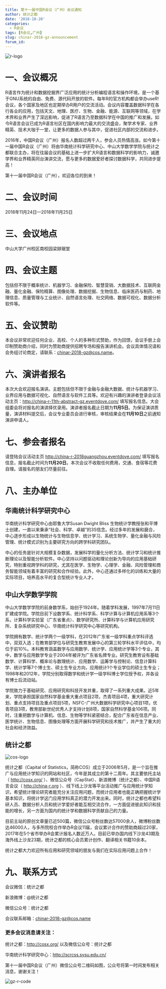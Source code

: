 ```yaml
---
title: 第十一届中国R会议（广州）会议通知
author: 统计之都
date: '2018-10-20'
categories:
  - R会议
tags: [R会议,广州]
slug: chinar-2018-gz-announcement
forum_id: 
---
```


![r-logo](https://user-images.githubusercontent.com/35906792/47231821-92a25200-d400-11e8-8656-5fb6f4c55c3f.png)

# 一、会议概况

R语言作为统计和数据挖掘界广泛应用的统计分析编程语言和操作环境，是一个基于GNU系统的自由、免费、源代码开放的软件。每年R的官方机构都会举办useR!会议，各个国家及地区也定期举办R用户的交流活动。会议内容覆盖数据科学在各行各业的应用，包括天文、地理、医疗、生物、金融、能源、互联网等领域，在学术界和业界产生了深远影响，促进了R语言乃至数据科学在中国的推广和发展。如今R语言会议已成为R语言社区在国内影响力最大的交流盛会，聚学术专家、业界精英、技术大咖于一堂，让更多的数据人参与其中，促进社区内部的交流和进步。

2016年，中国R会议（广州）报名人数超过两千人，参会人员热情高涨。如今第十一届中国R会议（广州）将由华南统计科学研究中心、中山大学数学学院与统计之都联合主办，将在往届会议的基础上进一步扩大R语言和数据科学的影响力，诚邀学界和业界精英同台演讲交流，愿与更多的数据爱好者探讨数据科学，共同进步提高！

第十一届中国R会议（广州），欢迎各位的到来！

# 二、会议时间

2018年11月24日—2018年11月25日

# 三、会议地点

中山大学广州校区南校园梁銶琚堂

# 四、会议主题

包括但不限于概率统计、机器学习、金融保险、智慧营销、大数据技术、互联网金融、量化金融、保险精算、图像处理、数据挖掘、生物信息、临床医药与制药、地理信息、质量管理与工业统计、自然语言处理、社交网络、数据可视化、数据分析软件等。

# 五、会议赞助

本会议非常欢迎任何企业、高校、个人的多种形式赞助，作为回馈，会议手册上会印制赞助商介绍，同时为赞助商提供招聘专场和报告演讲机会。会议具体情况请和会务组讨论商定，请联系：chinar-2018-gz@cos.name。

# 六、演讲者报名

本次大会欢迎报名演讲。主题包括但不限于金融与金融大数据、统计与机器学习、业界应用与数据可视化、自然语言与软件工具等。欢迎有兴趣的演讲者登录会议活动主页：<http://china-r-11th-abstract-gz.eventdove.com/> 填写报名信息。大会组委会将对报名的演讲择优录用。演讲者报名截止日期为**11月5日**。为保证演讲质量，演讲材料提交后，会议专业委员会进行审核，审核结果会在**11月10日**之前通知演讲申请人。

# 七、参会者报名

请登陆会议活动主页 <http://china-r-2018guangzhou.eventdove.com/> 填写报名信息，报名截止时间为**11月20日**。本次会议不收取任何费用，交通、食宿等花费自理。请报名的朋友们尽量前往。

# 八、主办单位

## 华南统计科学研究中心

华南统计科学研究中心由耶鲁大学Susan Dwight Bliss 生物统计学教授张和平博士创建，一直以来秉承“社会、科学、卓越”的3S信念。经过多年的发展和磨合，中心逐步形成以生物统计与生物信息学、统计学习、系统生物学、量化金融与风险管理、统计模式识别为主要研究方向的跨学科研究团队。

中心的任务是针对大规模复杂数据，发展科学的量化分析方法、统计学习和统计推断理论以及智能分析软件。中心坚持以问题驱动和理论创新为导向的应用基础研究，特别重视跨学科的研究，尤其在医学、生物学、心理学、金融、风险管理和商务智能领域有着丰富的研究和合作经验。此外，中心还通过多样化的训练和大量的实际项目，培养高水平的复合型统计专业人才。

## 中山大学数学学院

中山大学数学学院的前身数学系，始创于1924年。随着学科发展，1997年7月11日扩建成学院。学院目前下设数学系、统计科学系、科学计算与计算机应用系等3个系，计算科学实验室（广东省重点）、数学研究所、计算科学与计算机应用研究所、复杂系统研究中心、华南统计科学研究中心等研究机构。

学院拥有数学、统计学两个一级学科，在2012年广东省一级学科重点学科评选中，双双入选；在教育部学位与研究生教育发展中心的第三轮学科水平评估中，均位于前10%。本科教育涵盖数学与应用数学、统计学、应用统计学等3个专业，其中，数学与应用数学专业于2004年被评为广东省名牌专业。研究生教育设有基础数学、计算科学、概率论与数理统计、应用数学、运筹学与控制论、信息计算科学、统计学等7个博士生、硕士生专业方向，应用统计1个专业学位的硕士生专业；1998年和2012年，学院分别取得数学和统计学一级学科博士学位授予权，并各设有博士后流动站。

学院致力于基础研究、应用研究和科技开发并重，取得了一系列重大成果。近5年来，学院承担国家自然科学基金重大重点项目2项，杰青项目4项，重大研究计划、重点支持项目及重点项目5项，NSFC-广州大数据科学研究中心项目1项，优青项目3项，教育部新世纪优秀人才支持计划8项，国家自然科学基金106项。同时，注重把数学与计算机、信息、生物等学科紧密结合，配合广东省在信息产业、医学统计、生物信息、图像处理等方面开展科学研究和技术推广，并产生了重大的社会和经济效益。

## 统计之都

![cos-logo](https://user-images.githubusercontent.com/35906792/47231827-97670600-d400-11e8-9014-fb2c9d4cbc57.png)

统计之都（Capital of Statistics，简称COS）成立于2006年5月，是一个旨在推广与应用统计学知识的网站和社区，今年是其成立的第十二周年。其主要依托主站（ <http://cosx.org/> ）、微信公众号（CapStat）、新浪微博（统计之都）、中国R语言会议（ <http://china-r.org> ）、线下线上沙龙等平台活动推广与应用统计学知识，希望统计理论研究者能充分关注应用问题，而统计应用者也能正确把握统计学基本知识，将统计学这门应用学科真正的潜力开发出来。同时，统计之都也希望科研人员、数据分析人员和统计学爱好者能互相交流合作，一方面促进彼此知识和技能的增长，另一方面为国内的统计学和数据科学贡献自己的力量。

目前主站的原创文章量已近500篇，微信公众号粉丝数达57000余人，微博粉丝数达46000人，与多所院校合作举办R会议11届，会议累计合作的赞助商超过20家，2017年在5个省市举办R会累计报名人数近万人。目前已举办国内线下沙龙43期及海外线上沙龙23期，统计之都的核心会员累计创作、翻译相关书籍10余本。

统计之都大力欢迎所有应用和研究领域的朋友与我们在实际应用问题上合作！

# 九、联系方式

会议微信：统计之都

新浪微博：@统计之都

微信公众号：统计之都

会议联系邮箱：chinar-2018-gz@cos.name


### 更多会议消息请关注：
统计之都：http://cosx.org/  以及微信公众号：统计之都

华南统计科学研究中心：<http://scrcss.sysu.edu.cn/> 

第十一届中国R会议（广州）微信公众号二维码如图，公众号将第一时间发布相关消息，谢谢关注！

![gz-r-code](https://user-images.githubusercontent.com/35906792/47232252-c5991580-d401-11e8-93a3-3f49c56955d2.png)
